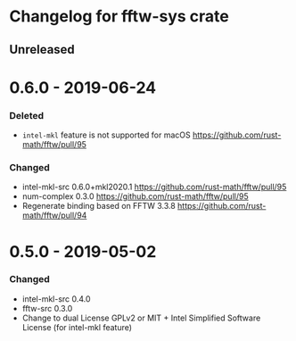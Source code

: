 Changelog for fftw-sys crate
=============================

Unreleased
----------

0.6.0 - 2019-06-24
===================

### Deleted
- `intel-mkl` feature is not supported for macOS https://github.com/rust-math/fftw/pull/95

### Changed
- intel-mkl-src 0.6.0+mkl2020.1 https://github.com/rust-math/fftw/pull/95
- num-complex 0.3.0 https://github.com/rust-math/fftw/pull/95
- Regenerate binding based on FFTW 3.3.8 https://github.com/rust-math/fftw/pull/94

0.5.0 - 2019-05-02
===================

### Changed
- intel-mkl-src 0.4.0
- fftw-src 0.3.0
- Change to dual License GPLv2 or MIT + Intel Simplified Software License (for intel-mkl feature)

